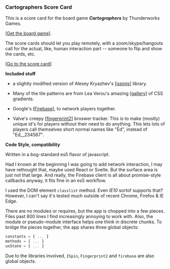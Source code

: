 
### Cartographers Score Card

This is a score card for the board game ***Cartographers*** by Thunderworks Games.

[[Get the board game](https://www.thunderworksgames.com/cartographers.html)].

The score cards should let you play remotely, with a zoom/skype/hangouts call for the actual, like, human interaction part -- someone to flip and show the cards, etc.

[[Go to the score card](https://mattsahr.github.io/cartographers/)]

**Included stuff**  

- a slightly modified version of Alexey Kryazhev's [[ispinjs](https://github.com/uNmAnNeR/ispinjs)] library.

- Many of the tile patterns are from Lea Verou's amazing [[gallery](https://leaverou.github.io/css3patterns/)] of CSS gradients.

- Google's [[Firebase](https://firebase.google.com/)], to network players together.
 
- Valve's creepy [[fingerprint2](https://github.com/Valve/fingerprintjs2/)] broswer tracker.  This is to make (mostly) unique id's for players without their need to do anything.  This lets lots of players call themselves short normal names like "Ed", instead of "Ed__234567".

**Code Style, compatibility**

Written in a bog-standard es5 flavor of javascript.  

Had I known at the beginning I was going to add network interaction, I may have rethought that, maybe used React or Svelte.  But the surface area is just not that large.  And really, the Firebase client is all about promise-style callbacks anyway, it fits fine in an es5 workflow.

I used the DOM element `classlist` method.  Even *IE10* sortof supports that?  However, I can't say it's tested much outside of recent Chrome, Firefox & IE Edge.

There are no modules or requires, but the app is chopped into a few pieces.  Files past 800 lines I find increasingly annoying to work with.  Also, the module or pseudo-module interface helps one think in discrete chunks.  To bridge the pieces together, the app shares three global objects: 

```javascript  
constants = { ... }   
methods = { ... }  
uxState = { ... } 
```

Due to the libraries involved, `ISpin`, `Fingerprint2` and `firebase` are also global objects. 